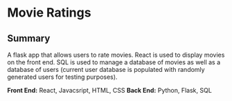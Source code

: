# Movie Ratings

## Summary

A flask app that allows users to rate movies. React is used to display movies on the front end. SQL is used to manage a database of movies as well as a database of users (current user database is populated with randomly generated users for testing purposes). 

**Front End:** React, Javacsript, HTML, CSS
**Back End:** Python, Flask, SQL